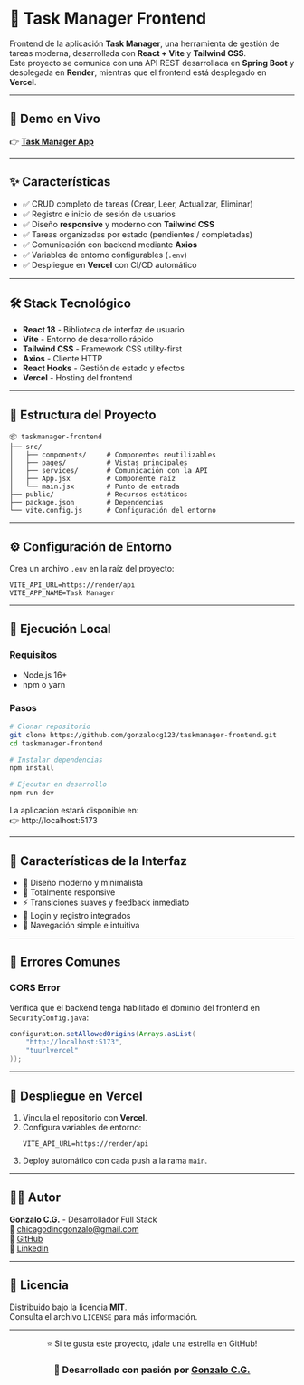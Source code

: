 # 🎨 Task Manager Frontend

Frontend de la aplicación **Task Manager**, una herramienta de gestión de tareas moderna, desarrollada con **React + Vite** y **Tailwind CSS**.  
Este proyecto se comunica con una API REST desarrollada en **Spring Boot** y desplegada en **Render**, mientras que el frontend está desplegado en **Vercel**.

---

## 🚀 Demo en Vivo

👉 **[Task Manager App](https://taskmanager-frontend-zeta.vercel.app/)**  

---

## ✨ Características

- ✅ CRUD completo de tareas (Crear, Leer, Actualizar, Eliminar)  
- ✅ Registro e inicio de sesión de usuarios  
- ✅ Diseño **responsive** y moderno con **Tailwind CSS**  
- ✅ Tareas organizadas por estado (pendientes / completadas)  
- ✅ Comunicación con backend mediante **Axios**  
- ✅ Variables de entorno configurables (`.env`)  
- ✅ Despliegue en **Vercel** con CI/CD automático  

---

## 🛠️ Stack Tecnológico

- **React 18** - Biblioteca de interfaz de usuario  
- **Vite** - Entorno de desarrollo rápido  
- **Tailwind CSS** - Framework CSS utility-first  
- **Axios** - Cliente HTTP  
- **React Hooks** - Gestión de estado y efectos  
- **Vercel** - Hosting del frontend  

---

## 📁 Estructura del Proyecto

```
📦 taskmanager-frontend
├── src/
│   ├── components/     # Componentes reutilizables
│   ├── pages/          # Vistas principales
│   ├── services/       # Comunicación con la API
│   ├── App.jsx         # Componente raíz
│   └── main.jsx        # Punto de entrada
├── public/             # Recursos estáticos
├── package.json        # Dependencias
└── vite.config.js      # Configuración del entorno
```

---

## ⚙️ Configuración de Entorno

Crea un archivo `.env` en la raíz del proyecto:

```env
VITE_API_URL=https://render/api
VITE_APP_NAME=Task Manager
```

---

## 🏃 Ejecución Local

### Requisitos
- Node.js 16+  
- npm o yarn  

### Pasos
```bash
# Clonar repositorio
git clone https://github.com/gonzalocg123/taskmanager-frontend.git
cd taskmanager-frontend

# Instalar dependencias
npm install

# Ejecutar en desarrollo
npm run dev
```

La aplicación estará disponible en:  
👉 http://localhost:5173

---

## 🌈 Características de la Interfaz

- 💎 Diseño moderno y minimalista  
- 📱 Totalmente responsive  
- ⚡ Transiciones suaves y feedback inmediato  
- 🔐 Login y registro integrados  
- 🧭 Navegación simple e intuitiva  

---

## 🐞 Errores Comunes

### CORS Error
Verifica que el backend tenga habilitado el dominio del frontend en `SecurityConfig.java`:

```java
configuration.setAllowedOrigins(Arrays.asList(
    "http://localhost:5173",
    "tuurlvercel"
));
```

---

## 🚀 Despliegue en Vercel

1. Vincula el repositorio con **Vercel**.  
2. Configura variables de entorno:
   ```
   VITE_API_URL=https://render/api
   ```
3. Deploy automático con cada push a la rama `main`.

---

## 👨‍💻 Autor

**Gonzalo C.G.** - Desarrollador Full Stack  
📧 [chicagodinogonzalo@gmail.com](chicagodinogonzalo@gmail.com)  
🐙 [GitHub](https://github.com/gonzalocg123)  
💼 [LinkedIn]([https://linkedin.com/in/tu-perfil](https://www.linkedin.com/in/gonzalo-chica-godino-27710a33a/))

---

## 📝 Licencia

Distribuido bajo la licencia **MIT**.  
Consulta el archivo `LICENSE` para más información.

---

<div align="center">

⭐ Si te gusta este proyecto, ¡dale una estrella en GitHub!  

### 🚀 Desarrollado con pasión por [Gonzalo C.G.](https://github.com/gonzalocg123)

</div>
